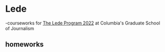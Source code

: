 # Lede
-courseworks for [The Lede Program 2022](https://ledeprogram.com/) at Columbia's Graduate School of Journalism

## **homeworks**
